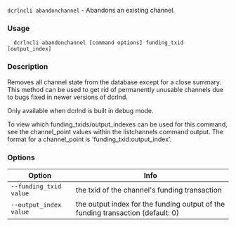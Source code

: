 `dcrlncli abandonchannel` - Abandons an existing channel.

### Usage
```
  dcrlncli abandonchannel [command options] funding_txid [output_index]
```
### Description

Removes all channel state from the database except for a close
summary. This method can be used to get rid of permanently unusable
channels due to bugs fixed in newer versions of dcrlnd.

Only available when dcrlnd is built in debug mode.

To view which funding_txids/output_indexes can be used for this command,
see the channel_point values within the listchannels command output.
The format for a channel_point is 'funding_txid:output_index'.

### Options
|Option|Info|
|--|--|
|`--funding_txid value`|the txid of the channel's funding transaction|
|`--output_index value`|the output index for the funding output of the funding transaction (default: 0)|
   
